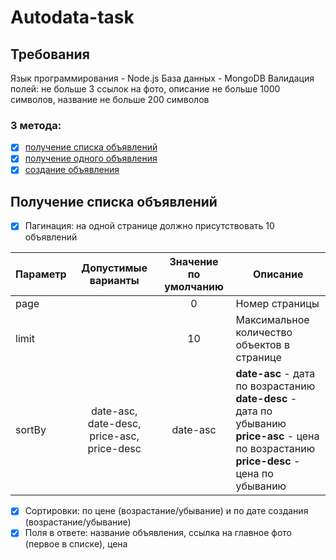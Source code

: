 # Autodata-task

## Требования
Язык программирования - Node.js
База данных - MongoDB
Валидация полей: не больше 3 ссылок на фото, описание не больше 1000 символов, название не больше 200 символов

### 3 метода:
- [x] [получение списка объявлений](https://github.com/Bakytbek03042/autodata-task "Получение списка объявлений")
- [x] [получение одного объявления]()
- [x] [создание объявления]()

## Получение списка объявлений
- [x] Пагинация: на одной странице должно присутствовать 10 объявлений

|  Параметр | Допустимые варианты  | Значение по умолчанию | Описание |
| ------------ | :------------: | :------------: | ------------ |
| page  |  | 0 | Номер страницы |
| limit  |  | 10 | Максимальное количество объектов в странице |
| sortBy  | date-asc, date-desc, price-asc, price-desc | date-asc | **date-asc** - дата по возрастанию<br> **date-desc** - дата по убыванию<br> **price-asc** - цена по возрастанию<br> **price-desc** - цена по убыванию |


- [x] Cортировки: по цене (возрастание/убывание) и по дате создания (возрастание/убывание)
- [x] Поля в ответе: название объявления, ссылка на главное фото (первое в списке), цена
